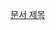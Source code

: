 [문서 제목](https://ye-eun-kang.github.io/telechips-docs/docs/TCC805x/HW/Application%20Note/TCC805x%20Hardware-Application%20Note%20for%20Choosing%20Pull-up&down%20Resistor%20at%20Input%20Port%20V1.00%5BG%5D.pdf)
